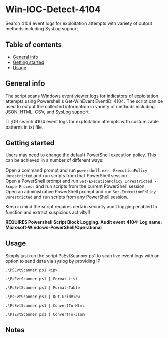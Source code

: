 # Win-IOC-Detect-4104
Search 4104 event logs for exploitation attempts with variety of output methods including SysLog support.
## Table of contents
* [General info](#general-info)
* [Getting started](#getting-started)
* [Usage](#usage)

## General info
The script scans Windows event viewer logs for indicators of exploitation attempts using Powershell's Get-WinEvent EventID: 4104. The script can be used to output the collected information in variety of methods including JSON, HTML, CSV, and SysLog support.

TL;DR search 4104 event logs for exploitation attempts with customizable patterns in txt file.
	
## Getting started
Users may need to change the default PowerShell execution policy. This can be achieved in a number of different ways:<br />

Open a command prompt and run ```powershell.exe -ExecutionPolicy Unrestricted``` and run scripts from that PowerShell session.<br />
Open a PowerShell prompt and run ```Set-ExecutionPolicy Unrestricted -Scope Process``` and run scripts from the current PowerShell session.<br />
Open an administrative PowerShell prompt and run ```Set-ExecutionPolicy Unrestricted``` and run scripts from any PowerShell session.<br />

Keep in mind the script requires certain security audit logging enabled to function and extract suspicious activity!!<br />

<b>REQUIRES Powershell Script Block Logging. Audit event 4104: Log name: Microsoft-Windows-PowerShell/Operational</b><br />

## Usage
Simply just run the script PsEvtScanner.ps1 to scan live event logs with an option to send data via syslog by providing IP
```
.\PSEvtScanner.ps1 <ip>
```
```
.\PsEvtScanner.ps1 | Format-List
```
```
.\PsEvtScanner.ps1 | Format-Table
```
```
.\PsEvtScanner.ps1 | Out-GridView
```
```
.\PsEvtScanner.ps1 | ConvertTo-Html
```
```
.\PsEvtScanner.ps1 | ConvertTo-Json
```
## Notes
